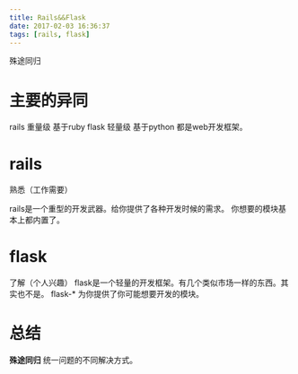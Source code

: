 ```yaml
---
title: Rails&&Flask
date: 2017-02-03 16:36:37
tags: [rails, flask]
---
```


殊途同归
<!--more-->

# 主要的异同
rails 重量级 基于ruby
flask 轻量级 基于python
都是web开发框架。

# rails
熟悉（工作需要）

rails是一个重型的开发武器。给你提供了各种开发时候的需求。
你想要的模块基本上都内置了。



# flask
了解（个人兴趣）
flask是一个轻量的开发框架。有几个类似市场一样的东西。其实也不是。
flask-* 为你提供了你可能想要开发的模块。

# 总结
**殊途同归**
统一问题的不同解决方式。


